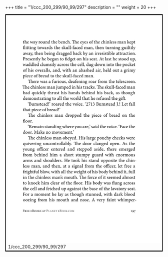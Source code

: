+++
title = "1/ccc_200_299/90_99/297"
description = ""
weight = 20
+++

<table style="border:2px solid black;max-width:800px;max-height:800px;" 
><tr><td><img class="center-fit-jpg"
src="/jpg_/out_jpg_1984__297.jpg"  >1/ccc_200_299/90_99/297</img></td></tr></table>